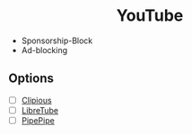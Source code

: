 <h1 align="center">YouTube</h1>

- Sponsorship-Block 
- Ad-blocking
  
## Options

- [ ] [Clipious](https://f-droid.org/en/packages/com.github.lamarios.clipious/)
- [ ] [LibreTube](https://f-droid.org/en/packages/com.github.libretube/)
- [ ] [PipePipe](https://f-droid.org/en/packages/InfinityLoop1309.NewPipeEnhanced/)

